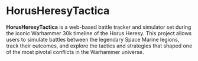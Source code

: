 # HorusHeresyTactica

**HorusHeresyTactica** is a web-based battle tracker and simulator set during the iconic Warhammer 30k timeline of the Horus Heresy. This project allows users to simulate battles between the legendary Space Marine legions, track their outcomes, and explore the tactics and strategies that shaped one of the most pivotal conflicts in the Warhammer universe.

